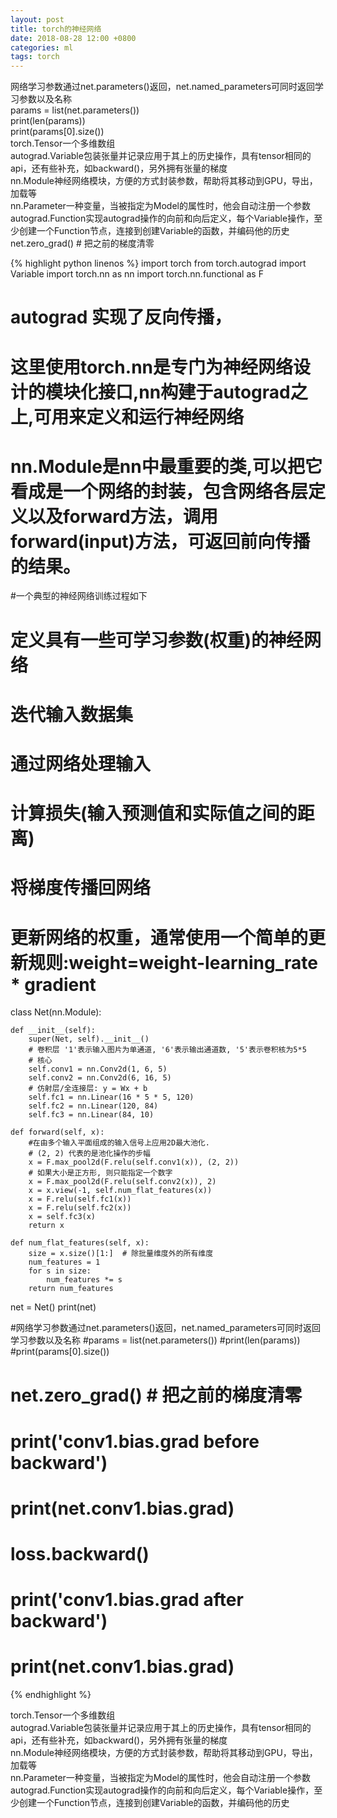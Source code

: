 ```yaml
---
layout: post
title: torch的神经网络
date: 2018-08-28 12:00 +0800
categories: ml
tags: torch
---  
```


网络学习参数通过net.parameters()返回，net.named_parameters可同时返回学习参数以及名称  
params = list(net.parameters())  
print(len(params))  
print(params[0].size())   
torch.Tensor一个多维数组  
autograd.Variable包装张量并记录应用于其上的历史操作，具有tensor相同的api，还有些补充，如backward()，另外拥有张量的梯度  
nn.Module神经网络模块，方便的方式封装参数，帮助将其移动到GPU，导出，加载等  
nn.Parameter一种变量，当被指定为Model的属性时，他会自动注册一个参数  
autograd.Function实现autograd操作的向前和向后定义，每个Variable操作，至少创建一个Function节点，连接到创建Variable的函数，并编码他的历史  
net.zero_grad()     # 把之前的梯度清零  

{% highlight python linenos %}
import torch
from torch.autograd import Variable
import torch.nn as nn
import torch.nn.functional as F
# autograd 实现了反向传播，
# 这里使用torch.nn是专门为神经网络设计的模块化接口,nn构建于autograd之上,可用来定义和运行神经网络
# nn.Module是nn中最重要的类,可以把它看成是一个网络的封装，包含网络各层定义以及forward方法，调用forward(input)方法，可返回前向传播的结果。

#一个典型的神经网络训练过程如下
# 定义具有一些可学习参数(权重)的神经网络
# 迭代输入数据集
# 通过网络处理输入
# 计算损失(输入预测值和实际值之间的距离)
# 将梯度传播回网络
# 更新网络的权重，通常使用一个简单的更新规则:weight=weight-learning_rate * gradient


class Net(nn.Module):

    def __init__(self):
        super(Net, self).__init__()
        # 卷积层 '1'表示输入图片为单通道, '6'表示输出通道数, '5'表示卷积核为5*5
        # 核心
        self.conv1 = nn.Conv2d(1, 6, 5)
        self.conv2 = nn.Conv2d(6, 16, 5)
        # 仿射层/全连接层: y = Wx + b
        self.fc1 = nn.Linear(16 * 5 * 5, 120)
        self.fc2 = nn.Linear(120, 84)
        self.fc3 = nn.Linear(84, 10)

    def forward(self, x):
        #在由多个输入平面组成的输入信号上应用2D最大池化.
        # (2, 2) 代表的是池化操作的步幅
        x = F.max_pool2d(F.relu(self.conv1(x)), (2, 2))
        # 如果大小是正方形, 则只能指定一个数字
        x = F.max_pool2d(F.relu(self.conv2(x)), 2)
        x = x.view(-1, self.num_flat_features(x))
        x = F.relu(self.fc1(x))
        x = F.relu(self.fc2(x))
        x = self.fc3(x)
        return x

    def num_flat_features(self, x):
        size = x.size()[1:]  # 除批量维度外的所有维度
        num_features = 1
        for s in size:
            num_features *= s
        return num_features


net = Net()
print(net)  

#网络学习参数通过net.parameters()返回，net.named_parameters可同时返回学习参数以及名称
#params = list(net.parameters())
#print(len(params))
#print(params[0].size()) 



# net.zero_grad()     # 把之前的梯度清零

# print('conv1.bias.grad before backward')
# print(net.conv1.bias.grad)

# loss.backward()

# print('conv1.bias.grad after backward')
# print(net.conv1.bias.grad)
{% endhighlight %}  


 torch.Tensor一个多维数组  
 autograd.Variable包装张量并记录应用于其上的历史操作，具有tensor相同的api，还有些补充，如backward()，另外拥有张量的梯度  
 nn.Module神经网络模块，方便的方式封装参数，帮助将其移动到GPU，导出，加载等  
 nn.Parameter一种变量，当被指定为Model的属性时，他会自动注册一个参数  
 autograd.Function实现autograd操作的向前和向后定义，每个Variable操作，至少创建一个Function节点，连接到创建Variable的函数，并编码他的历史  
